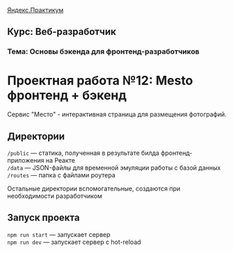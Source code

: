 [Яндекс.Практикум](https://praktikum.yandex.ru/)

**Курс: Веб-разработчик** 
-----

### Тема: Основы бэкенда для фронтенд-разработчиков

# Проектная работа №12: Mesto фронтенд + бэкенд

Сервис "Место" - интерактивная страница для размещения фотографий.

## Директории

`/public` — статика, полученная в результате билда фронтенд-приложения на Реакте  
`/data` — JSON-файлы для временной эмуляции работы с базой данных  
`/routes` — папка с файлами роутера  
  
Остальные директории вспомогательные, создаются при необходимости разработчиком

## Запуск проекта

`npm run start` — запускает сервер   
`npm run dev` — запускает сервер с hot-reload
